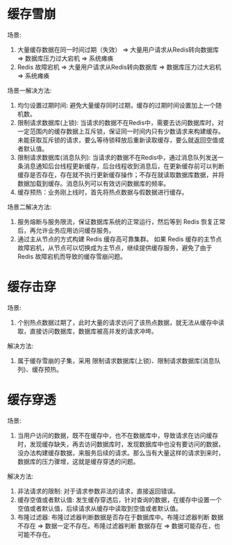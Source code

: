# 缓存雪崩

场景:

1. 大量缓存数据在同一时间过期（失效） => 大量用户请求从Redis转向数据库 => 数据库压力过大宕机 => 系统瘫痪
2. Redis 故障宕机 => 大量用户请求从Redis转向数据库 => 数据库压力过大宕机 => 系统瘫痪

场景一解决方法:

1. 均匀设置过期时间: 避免大量缓存同时过期，缓存的过期时间设置加上一个随机数。 
2. 限制请求数据库(上锁): 当请求的数据不在Redis中，需要去访问数据库时，对一定范围内的缓存数据上互斥锁，保证同一时间内只有少数请求来构建缓存。未能获取互斥锁的请求，要么等待锁释放后重新读取缓存，要么就返回空值或者默认值。
3. 限制请求数据库(消息队列): 当请求的数据不在Redis中，通过消息队列发送一条消息通知后台线程更新缓存，后台线程收到消息后，在更新缓存前可以判断缓存是否存在，存在就不执行更新缓存操作；不存在就读取数据库数据，并将数据加载到缓存。消息队列可以有效访问数据库的频率。
4. 缓存预热：业务刚上线时，首先将热点数据与假数据进行缓存。

场景二解决方法:

1. 服务熔断与服务限流，保证数据库系统的正常运行，然后等到 Redis 恢复正常后，再允许业务应用访问缓存服务。
2. 通过主从节点的方式构建 Redis 缓存高可靠集群。 如果 Redis 缓存的主节点故障宕机，从节点可以切换成为主节点，继续提供缓存服务，避免了由于 Redis 故障宕机而导致的缓存雪崩问题。

# 缓存击穿

场景:

1. 个别热点数据过期了，此时大量的请求访问了该热点数据，就无法从缓存中读取，直接访问数据库，数据库被高并发的请求冲垮。

解决方法:

1. 属于缓存雪崩的子集，采用 限制请求数据库(上锁)、限制请求数据库(消息队列)、缓存预热。

# 缓存穿透

场景:

1. 当用户访问的数据，既不在缓存中，也不在数据库中，导致请求在访问缓存时，发现缓存缺失，再去访问数据库时，发现数据库中也没有要访问的数据，没办法构建缓存数据，来服务后续的请求。那么当有大量这样的请求到来时，数据库的压力骤增，这就是缓存穿透的问题。

解决方法:

1. 非法请求的限制: 对于请求参数非法的请求，直接返回错误。
2. 缓存空值或者默认值: 发生缓存穿透后，针对查询的数据，在缓存中设置一个空值或者默认值，后续请求从缓存中读取到空值或者默认值。
3. 布隆过滤器: 布隆过滤器判断数据是否存在于数据库中。布隆过滤器判断 数据不存在 => 数据一定不存在。布隆过滤器判断 数据存在 => 数据可能存在，也可能不存在。